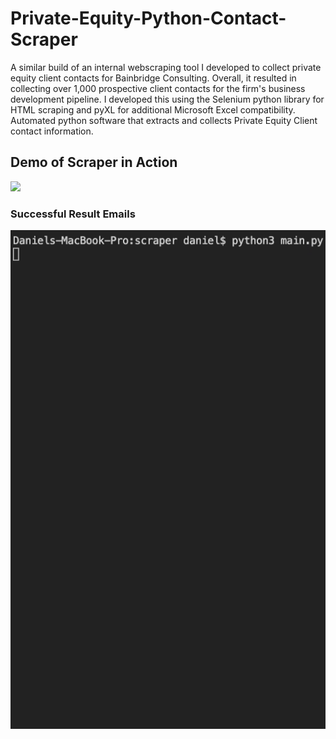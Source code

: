# Private-Equity-Python-Contact-Scraper
A similar build of an internal webscraping tool I developed to collect private equity client contacts for Bainbridge Consulting.
Overall, it resulted in collecting over 1,000 prospective client contacts for the firm's business development pipeline.
I developed this using the Selenium python library for HTML scraping and pyXL for additional Microsoft Excel compatibility.
 Automated python software that extracts and collects Private Equity Client contact information.
## Demo of Scraper in Action
![](demo.gif)
### Successful Result Emails
![](demoTerminal.gif)
